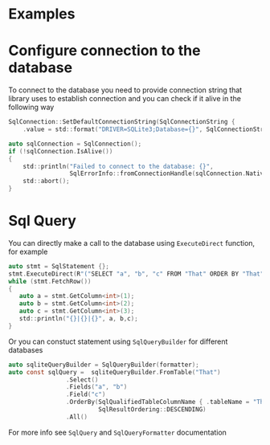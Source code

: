 # Examples

# Configure connection to the database

To connect to the database you need to provide connection string that library uses to establish connection and you can check if it alive in the following way
```c
SqlConnection::SetDefaultConnectionString(SqlConnectionString {
    .value = std::format("DRIVER=SQLite3;Database={}", SqlConnectionString::SanitizePwd("Database.sqlite")) });

auto sqlConnection = SqlConnection();
if (!sqlConnection.IsAlive())
{
    std::println("Failed to connect to the database: {}",
                 SqlErrorInfo::fromConnectionHandle(sqlConnection.NativeHandle()));
    std::abort();
}
```

# Sql Query

You can directly make a call to the database using `ExecuteDirect` function, for example
```c
auto stmt = SqlStatement {};
stmt.ExecuteDirect(R"("SELECT "a", "b", "c" FROM "That" ORDER BY "That"."b" DESC)"));
while (stmt.FetchRow())
{
   auto a = stmt.GetColumn<int>(1);
   auto b = stmt.GetColumn<int>(2);
   auto c = stmt.GetColumn<int>(3);
   std::println("{}|{}|{}", a, b,c);
}

```

Or you can constuct statement using `SqlQueryBuilder` for different databases
```c
auto sqliteQueryBuilder = SqlQueryBuilder(formatter);
auto const sqlQuery =  sqliteQueryBuilder.FromTable("That")
                .Select()
                .Fields("a", "b")
                .Field("c")
                .OrderBy(SqlQualifiedTableColumnName { .tableName = "That", .columnName = "b" },
                         SqlResultOrdering::DESCENDING)
                .All()

```

For more info see `SqlQuery` and `SqlQueryFormatter` documentation
